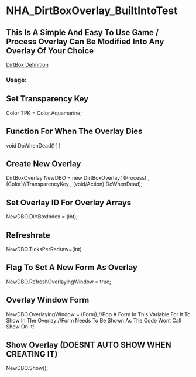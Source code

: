 # NHA_DirtBoxOverlay_BuiltIntoTest
## This Is A Simple And Easy To Use Game / Process Overlay  Can Be Modified Into Any Overlay Of Your Choice

[DirtBox Definition](http://dirtbox.urbanup.com/20966)

### Usage:

## Set Transparency Key
Color TPK = Color.Aquamarine;

## Function For When The Overlay Dies
void DoWhenDead(){
}

## Create New Overlay
DirtBoxOverlay NewDBO = new DirtBoxOverlay( (Process) , (Color)//TransparencyKey , (void/Action) DoWhenDead);

## Set Overlay ID For Overlay Arrays
NewDBO.DirtBoxIndex = (int);

## Refreshrate
NewDBO.TicksPerRedraw=(int)

## Flag To Set A New Form As Overlay
NewDBO.RefreshOverlayingWindow = true;

## Overlay Window Form
NewDBO.OverlayingWindow = (Form);//Pop A Form In This Variable For It To Show In The Overlay
//Form Needs To Be Shown As The Code Wont Call Show On It!

## Show Overlay (DOESNT AUTO SHOW WHEN CREATING IT)
NewDBO.Show();
